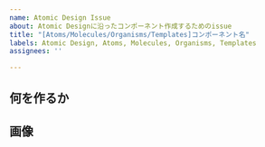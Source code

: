 ```yaml
---
name: Atomic Design Issue
about: Atomic Designに沿ったコンポーネント作成するためのissue
title: "[Atoms/Molecules/Organisms/Templates]コンポーネント名"
labels: Atomic Design, Atoms, Molecules, Organisms, Templates
assignees: ''

---
```


## 何を作るか

## 画像
